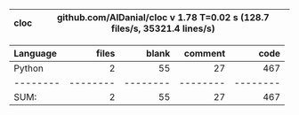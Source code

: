 cloc|github.com/AlDanial/cloc v 1.78  T=0.02 s (128.7 files/s, 35321.4 lines/s)
--- | ---

Language|files|blank|comment|code
:-------|-------:|-------:|-------:|-------:
Python|2|55|27|467
--------|--------|--------|--------|--------
SUM:|2|55|27|467
